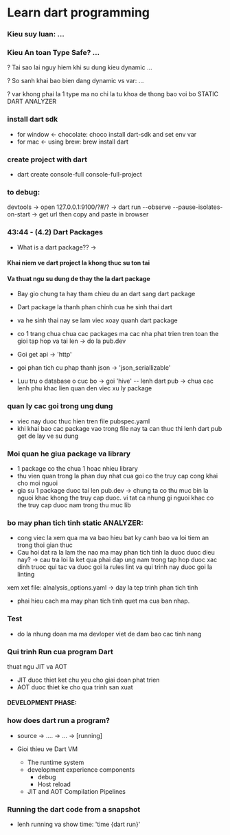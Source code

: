 
# Learn dart programming


### Kieu suy luan: ...

### Kieu An toan Type Safe? ...

? Tai sao lai nguy hiem khi su dung kieu dynamic ...

? So sanh khai bao bien dang dynamic vs var: ...


? var khong phai la 1 type ma no chi la tu khoa de thong bao voi bo STATIC DART ANALYZER

### install dart sdk

- for window <- chocolate: choco install dart-sdk and set env var
- for mac <- using brew: brew install dart


### create project with dart
+ dart create console-full console-full-project

### to debug:
 devtools -> open 127.0.0.1:9100/?#/? -> dart run --observe --pause-isolates-on-start -> get url then copy and paste in browser


### 43:44 - (4.2) Dart Packages
- What is a dart package??
-> 

#### Khai niem ve dart project la khong thuc su ton tai
#### Va thuat ngu su dung de thay the la dart package
- Bay gio chung ta hay tham chieu du an dart sang dart package
- Dart package la thanh phan chinh cua he sinh thai dart
- va he sinh thai nay se lam viec xoay quanh dart package
- co 1 trang chua chua cac packages ma cac nha phat trien tren toan the gioi tap hop va tai len
-> do la pub.dev

- Goi get api -> 'http'
- goi phan tich cu phap thanh json -> 'json_seriallizable' 
- Luu tru o database o cuc bo -> goi 'hive'
-- lenh dart pub -> chua cac lenh phu khac lien quan den viec xu ly package

### quan ly cac goi trong ung dung
- viec nay duoc thuc hien tren file pubspec.yaml
- khi khai bao cac package vao trong file nay ta can thuc thi lenh dart pub get de lay ve su dung

### Moi quan he giua package va library
- 1 package co the chua 1 hoac nhieu library
- thu vien quan trong la phan duy nhat cua goi co the truy cap cong khai cho moi nguoi
- gia su 1 package duoc tai len pub.dev -> chung ta co thu muc bin la nguoi khac khong the truy cap duoc.
vi tat ca nhung gi nguoi khac co the truy cap duoc nam trong thu muc lib 


### bo may phan tich tinh static ANALYZER:
- cong viec la xem qua ma va bao hieu bat ky canh bao va loi tiem an trong thoi gian thuc
- Cau hoi dat ra la lam the nao ma may phan tich tinh la duoc duoc dieu nay?
-> cau tra loi la ket qua phai dap ung nam trong tap hop duoc xac dinh truoc qui tac va duoc goi la rules lint 
va qui trinh nay duoc goi la linting 

xem xet file: alnalysis_options.yaml
-> day la tep trinh phan tich tinh 
- phai hieu cach ma may phan tich tinh quet ma cua ban nhap.


### Test
- do la nhung doan ma ma devloper viet de dam bao cac tinh nang


### Qui trinh Run cua program Dart
thuat ngu JIT va AOT
- JIT duoc thiet ket chu yeu cho giai doan phat trien
- AOT duoc thiet ke cho qua trinh san xuat
#### DEVELOPMENT PHASE:


### how does dart run a program?
- source -> .... -> ... -> [running]

- Gioi thieu ve Dart VM
  - The runtime system
  - development experience components
    + debug
    + Host reload
  - JIT and AOT Compilation Pipelines

### Running the dart code from a snapshot
- lenh running va show time: 'time {dart run}'








